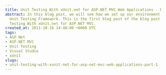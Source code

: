 ```yaml
---
title: Unit Testing With xUnit.net for ASP.NET MVC Web Applications - Part 1
abstract: In this blog post, we will see how we set up our environment for xUnit.net
  Unit Testing Framework. This is the first blog post of the blog post series on Unit
  Testing With xUnit.net for ASP.NET MVC.
created_at: 2011-10-16 14:40:00 +0000 UTC
tags:
- ASP.Net
- ASP.NET MVC
- Unit Testing
- Visual Studio
- xUnit
slugs:
- unit-testing-with-xunit-net-for-asp-net-mvc-web-applications-part-1
---
```

